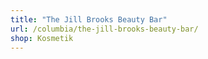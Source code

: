 ```yaml
---
title: "The Jill Brooks Beauty Bar"
url: /columbia/the-jill-brooks-beauty-bar/
shop: Kosmetik
---
```

